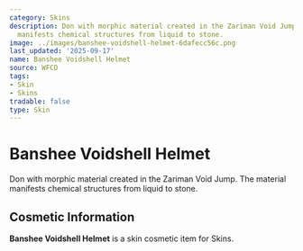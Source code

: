 ```yaml
---
category: Skins
description: Don with morphic material created in the Zariman Void Jump. The material
  manifests chemical structures from liquid to stone.
image: ../images/banshee-voidshell-helmet-6dafecc56c.png
last_updated: '2025-09-17'
name: Banshee Voidshell Helmet
source: WFCD
tags:
- Skin
- Skins
tradable: false
type: Skin
---
```


# Banshee Voidshell Helmet

Don with morphic material created in the Zariman Void Jump. The material manifests chemical structures from liquid to stone.

## Cosmetic Information

**Banshee Voidshell Helmet** is a skin cosmetic item for Skins.

